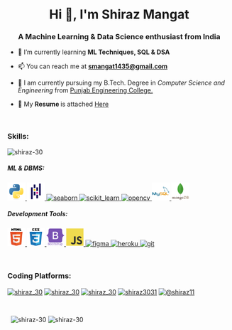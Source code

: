 <h1 align="center">Hi 👋, I'm Shiraz Mangat</h1>
<h3 align="center">A Machine Learning & Data Science enthusiast from India</h3>

- 🌱 I’m currently learning **ML Techniques, SQL & DSA**

- 📫 You can reach me at **smangat1435@gmail.com**

- 📝 I am currently pursuing my B.Tech. Degree in <i>Computer Science and Engineering</i> from <a href="https://pec.ac.in/" target = "_blank"> Punjab Engineering College.</a>

- 📄 My <b> Resume </b> is attached <a href="https://www.canva.com/design/DAE62vllZ4Y/ccTYDBzpTliS8OaEn0Q0fg/view?utm_content=DAE62vllZ4Y&utm_campaign=designshare&utm_medium=link&utm_source=homepage_design_menu" target = "_blank"> Here </a>

<br>

<h3>Skills:</h3>

<p><img src="https://github-readme-stats.vercel.app/api/top-langs?username=shiraz-30&show_icons=true&locale=en&layout=compact" alt="shiraz-30" /></p>

<h5>ML & DBMS:</h5>
<p>
  <a href="https://www.python.org" target="_blank" rel="noreferrer"> <img src="https://raw.githubusercontent.com/devicons/devicon/master/icons/python/python-original.svg" alt="python" width="40" height="40"/> </a>
  <a href="https://pandas.pydata.org/" target="_blank" rel="noreferrer"> <img src="https://raw.githubusercontent.com/devicons/devicon/2ae2a900d2f041da66e950e4d48052658d850630/icons/pandas/pandas-original.svg" alt="pandas" width="40" height="40"/> </a> 
  <a href="https://seaborn.pydata.org/" target="_blank" rel="noreferrer"> <img src="https://seaborn.pydata.org/_images/logo-mark-lightbg.svg" alt="seaborn" width="40" height="40"/> </a>
  <a href="https://scikit-learn.org/" target="_blank" rel="noreferrer"> <img src="https://upload.wikimedia.org/wikipedia/commons/0/05/Scikit_learn_logo_small.svg" alt="scikit_learn" width="40" height="40"/> </a>
  <a href="https://opencv.org/" target="_blank" rel="noreferrer"> <img src="https://www.vectorlogo.zone/logos/opencv/opencv-icon.svg" alt="opencv" width="40" height="40"/> </a>
  <a href="https://www.mysql.com/" target="_blank" rel="noreferrer"> <img src="https://raw.githubusercontent.com/devicons/devicon/master/icons/mysql/mysql-original-wordmark.svg" alt="mysql" width="40" height="40"/> </a>
  <a href="https://www.mongodb.com/" target="_blank" rel="noreferrer"> <img src="https://raw.githubusercontent.com/devicons/devicon/master/icons/mongodb/mongodb-original-wordmark.svg" alt="mongodb" width="40" height="40"/> </a>
</p>

<h5>Development Tools:</h5>
 <p>
  <a href="https://www.w3.org/html/" target="_blank" rel="noreferrer"> <img src="https://raw.githubusercontent.com/devicons/devicon/master/icons/html5/html5-original-wordmark.svg" alt="html5" width="40" height="40"/> </a>
  <a href="https://www.w3schools.com/css/" target="_blank" rel="noreferrer"> <img src="https://raw.githubusercontent.com/devicons/devicon/master/icons/css3/css3-original-wordmark.svg" alt="css3" width="40" height="40"/> </a>
  <a href="https://getbootstrap.com" target="_blank" rel="noreferrer"> <img src="https://raw.githubusercontent.com/devicons/devicon/master/icons/bootstrap/bootstrap-plain-wordmark.svg" alt="bootstrap" width="40" height="40"/> </a>
  <a href="https://developer.mozilla.org/en-US/docs/Web/JavaScript" target="_blank" rel="noreferrer"> <img src="https://raw.githubusercontent.com/devicons/devicon/master/icons/javascript/javascript-original.svg" alt="javascript" width="40" height="40"/> </a>
  <a href="https://www.figma.com/" target="_blank" rel="noreferrer"> <img src="https://www.vectorlogo.zone/logos/figma/figma-icon.svg" alt="figma" width="40" height="40"/> </a>
  <a href="https://heroku.com" target="_blank" rel="noreferrer"> <img src="https://www.vectorlogo.zone/logos/heroku/heroku-icon.svg" alt="heroku" width="40" height="40"/> </a>
  <a href="https://git-scm.com/" target="_blank" rel="noreferrer"> <img src="https://www.vectorlogo.zone/logos/git-scm/git-scm-icon.svg" alt="git" width="40" height="40"/> </a>
</p>

<br>

<h3 align="left">Coding Platforms:</h3>

<p align="left">
  <a href="https://www.leetcode.com/shiraz_30" target="blank"><img align="center" src="https://raw.githubusercontent.com/rahuldkjain/github-profile-readme-generator/master/src/images/icons/Social/leet-code.svg" alt="shiraz_30" height="30" width="40" /></a>
  <a href="https://www.codechef.com/users/shiraz_30" target="blank"><img align="center" src="https://cdn.jsdelivr.net/npm/simple-icons@3.1.0/icons/codechef.svg" alt="shiraz_30" height="30" width="40" /></a>
  <a href="https://codeforces.com/profile/shiraz_30" target="blank"><img align="center" src="https://raw.githubusercontent.com/rahuldkjain/github-profile-readme-generator/master/src/images/icons/Social/codeforces.svg" alt="shiraz_30" height="30" width="40" /></a>
  <a href="https://www.hackerrank.com/shiraz3031" target="blank"><img align="center" src="https://raw.githubusercontent.com/rahuldkjain/github-profile-readme-generator/master/src/images/icons/Social/hackerrank.svg" alt="shiraz3031" height="30" width="40" /></a>
  <a href="https://www.hackerearth.com/@shiraz11" target="blank"><img align="center" src="https://raw.githubusercontent.com/rahuldkjain/github-profile-readme-generator/master/src/images/icons/Social/hackerearth.svg" alt="@shiraz11" height="30" width="40" /></a>
 </p>

<br>

<p>&nbsp;
  <img  src="https://github-readme-stats.vercel.app/api?username=shiraz-30&show_icons=true&locale=en" alt="shiraz-30" />
  <img  src="https://github-readme-streak-stats.herokuapp.com/?user=shiraz-30&" alt="shiraz-30" /></p>
